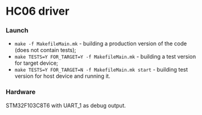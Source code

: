 # HC06 driver
### Launch
* ```make -f MakefileMain.mk``` - building a production version of the code (does not contain tests);
* ```make TESTS=Y FOR_TARGET=Y -f MakefileMain.mk``` - building a test version for target device;
* ```make TESTS=Y FOR_TARGET=N -f MakefileMain.mk start``` - building test version for host device and running it.

### Hardware
STM32F103C8T6 with UART_1 as debug output.

